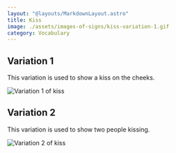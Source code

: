 ```yaml
---
layout: "@layouts/MarkdownLayout.astro"
title: Kiss
image: ./assets/images-of-signs/kiss-variation-1.gif
category: Vocabulary
---
```


## Variation 1

This variation is used to show a kiss on the cheeks.

![Variation 1 of kiss](@signs/kiss-variation-1.gif)

## Variation 2

This variation is used to show two people kissing.

![Variation 2 of kiss](@signs/kiss-variation-2.gif)
